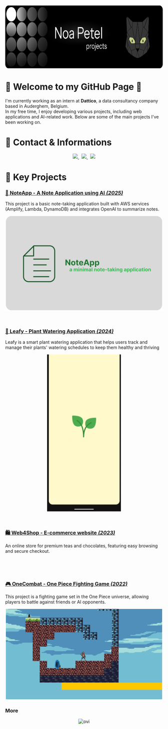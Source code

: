<p align="center">
  <img src="banner.png" alt="Noa PETEL" height="200" style="margin-right: 20px"/>

  <!-- <img src="https://github.com/NoaPetel/NoaPetel/blob/main/Jah.png" alt="Noa PETEL" height="200" style="margin-right: 20px"/> -->
  <!-- <img src="https://github-readme-stats.vercel.app/api?username=NoaPETEL&show_icons=true&theme=graywhite" alt="Github Stats" /> -->
</p>

# 👋 Welcome to my GitHub Page 👋

I'm currently working as an intern at **Dattico**, a data consultancy company based in Auderghem, Belgium.
<br>
In my free time, I enjoy developing various projects, including web applications and AI-related work.
Below are some of the main projects I've been working on. 

# 💬 Contact & Informations
<p align="center">
	<a href="www.linkedin.com/in/noa-petel">
		<img src="https://img.shields.io/badge/-LINKEDIN-0077B5?style=for-the-badge&logo=linkedin&logoColor=white">
	</a
	<span>&nbsp;</span>
	<a href="mailto:petel.noa@gmail.com">
		<img src="https://img.shields.io/badge/-GMAIL-D14836?style=for-the-badge&logo=gmail&logoColor=white">
	</a>
	<span>&nbsp;</span>
	<a href="mailto:petel.noa@gmail.com">
		<img src="https://img.shields.io/badge/Download%20my%20resume-2E6F40?style=for-the-badge&logo=files&logoColor=white">
	</a>
</p>

# 🚀 Key Projects

### [📝 NoteApp - A Note Application using AI *(2025)*](https://github.com/NoaPetel/NoteApp)

This project is a basic note-taking application built with AWS services (Amplify, Lambda, DynamoDB) and integrates OpenAI to summarize notes.

<p align="center">
	<a href="https://github.com/NoaPetel/NoteApp"><img src="https://github.com/NoaPetel/NoteApp/blob/main/thumbnail.png"  width="500"></a>
</p>

<br>

### [🌱 Leafy - Plant Watering Application *(2024)*](https://github.com/NoaPetel/Leafy)

Leafy is a smart plant watering application that helps users track and manage their plants' watering schedules to keep them healthy and thriving

<p align="center">
	<a href="https://github.com/NoaPetel/Leafy"><img src="https://github.com/NoaPetel/Leafy/blob/main/gif_leafy.gif"  height="500"></a>
</p>

<br>

### [🛍️ Web4Shop - E-commerce website *(2023)*](https://github.com/NoaPetel/web4shop)

An online store for premium teas and chocolates, featuring easy browsing and secure checkout.

<p align="center">
	<a href="https://github.com/NoaPetel/web4shop"><img src="" width="500" ></a>
</p>

<br>

### [🎮 OneCombat - One Piece Fighting Game *(2022)*](https://github.com/NoaPetel/OneCombat)

This project is a fighting game set in the One Piece universe, allowing players to battle against friends or AI opponents.

<p align="center">
	<a href="https://github.com/NoaPetel/OneCombat"><img src="https://github.com/NoaPetel/OneCombat/blob/main/onecombat.gif" width="500"></a>
</p>

### More
<p align="center">
	<img src="https://github-readme-stats.vercel.app/api/top-langs?username=NoaPetel&show_icons=true&locale=en&layout=compact&theme=chartreuse-dark" alt="ovi" />
<p/>
